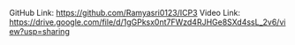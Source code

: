 GitHub Link:  https://github.com/Ramyasri0123/ICP3
Video Link:    https://drive.google.com/file/d/1gGPksx0nt7FWzd4RJHGe8SXd4ssL_2v6/view?usp=sharing                                        
